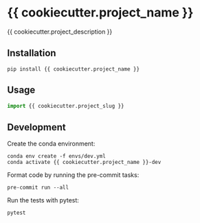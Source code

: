 # {{ cookiecutter.project_name }}

{{ cookiecutter.project_description }}


## Installation

```shell
pip install {{ cookiecutter.project_name }}
```


## Usage

```python
import {{ cookiecutter.project_slug }}
```


## Development

Create the conda environment:

```shell
conda env create -f envs/dev.yml
conda activate {{ cookiecutter.project_name }}-dev
```

Format code by running the pre-commit tasks:

```shell
pre-commit run --all
```

Run the tests with pytest:

```shell
pytest
```
